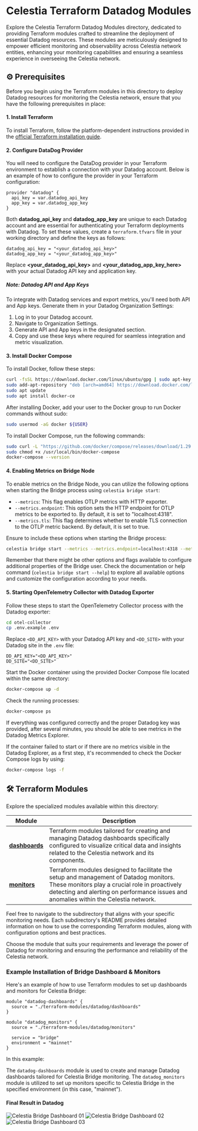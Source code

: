 # Celestia Terraform Datadog Modules

Explore the Celestia Terraform Datadog Modules directory, dedicated to providing Terraform modules crafted to streamline the deployment of essential Datadog resources. These modules are meticulously designed to empower efficient monitoring and observability across Celestia network entities, enhancing your monitoring capabilities and ensuring a seamless experience in overseeing the Celestia network.

## ⚙️ Prerequisites

Before you begin using the Terraform modules in this directory to deploy Datadog resources for monitoring the Celestia network, ensure that you have the following prerequisites in place:

#### 1. Install Terraform

To install Terraform, follow the platform-dependent instructions provided in the [official Terraform installation guide](https://developer.hashicorp.com/terraform/install).

#### 2. Configure DataDog Provider

You will need to configure the DataDog provider in your Terraform environment to establish a connection with your Datadog account. Below is an example of how to configure the provider in your Terraform configuration:

```hcl
provider "datadog" {
  api_key = var.datadog_api_key
  app_key = var.datadog_app_key
}
```

Both **datadog_api_key** and **datadog_app_key** are unique to each Datadog account and are essential for authenticating your Terraform deployments with Datadog. To set these values, create a `terraform.tfvars` file in your working directory and define the keys as follows:

```hcl
datadog_api_key = "<your_datadog_api_key>"
datadog_app_key = "<your_datadog_app_key>"
```

Replace **<your_datadog_api_key>** and **<your_datadog_app_key_here>** with your actual Datadog API key and application key.

##### Note: Datadog API and App Keys

To integrate with Datadog services and export metrics, you'll need both API and App keys. Generate them in your Datadog Organization Settings:

1. Log in to your Datadog account.
2. Navigate to Organization Settings.
3. Generate API and App keys in the designated section.
4. Copy and use these keys where required for seamless integration and metric visualization.

#### 3. Install Docker Compose

To install Docker, follow these steps:

```bash
curl -fsSL https://download.docker.com/linux/ubuntu/gpg | sudo apt-key add -
sudo add-apt-repository "deb [arch=amd64] https://download.docker.com/linux/ubuntu focal stable"
sudo apt update
sudo apt install docker-ce
```

After installing Docker, add your user to the Docker group to run Docker commands without sudo:

```bash
sudo usermod -aG docker ${USER}
```

To install Docker Compose, run the following commands:

```bash
sudo curl -L "https://github.com/docker/compose/releases/download/1.29.2/docker-compose-$(uname -s)-$(uname -m)" -o /usr/local/bin/docker-compose
sudo chmod +x /usr/local/bin/docker-compose
docker-compose --version
```

#### 4. Enabling Metrics on Bridge Node

To enable metrics on the Bridge Node, you can utilize the following options when starting the Bridge process using `celestia bridge start`:

- `--metrics`: This flag enables OTLP metrics with HTTP exporter.
- `--metrics.endpoint`: This option sets the HTTP endpoint for OTLP metrics to be exported to. By default, it is set to "localhost:4318".
- `--metrics.tls`: This flag determines whether to enable TLS connection to the OTLP metric backend. By default, it is set to true.

Ensure to include these options when starting the Bridge process:

```bash
celestia bridge start --metrics --metrics.endpoint=localhost:4318 --metrics.tls=true
```

Remember that there might be other options and flags available to configure additional properties of the Bridge user. Check the documentation or help command (`celestia bridge start --help`) to explore all available options and customize the configuration according to your needs.

#### 5. Starting OpenTelemetry Collector with Datadog Exporter

Follow these steps to start the OpenTelemetry Collector process with the Datadog exporter:

```bash
cd otel-collector
cp .env.example .env
```

Replace `<DD_API_KEY>` with your Datadog API key and `<DD_SITE>` with your Datadog site in the `.env` file:

```
DD_API_KEY="<DD_API_KEY>"
DD_SITE="<DD_SITE>"
```

Start the Docker container using the provided Docker Compose file located within the same directory:

```bash
docker-compose up -d
```

Check the running processes:

```bash
docker-compose ps
```

If everything was configured correctly and the proper Datadog key was provided, after several minutes, you should be able to see metrics in the Datadog Metrics Explorer.

If the container failed to start or if there are no metrics visible in the Datadog Explorer, as a first step, it's recommended to check the Docker Compose logs by using:

```bash
docker-compose logs -f
```

## 🛠️ Terraform Modules

Explore the specialized modules available within this directory:

| Module                          | Description                                                                                                                                                                                                                 |
| ------------------------------- | --------------------------------------------------------------------------------------------------------------------------------------------------------------------------------------------------------------------------- |
| [**dashboards**](./dashboards/) | Terraform modules tailored for creating and managing Datadog dashboards specifically configured to visualize critical data and insights related to the Celestia network and its components.                                      |
| [**monitors**](./monitors/)     | Terraform modules designed to facilitate the setup and management of Datadog monitors. These monitors play a crucial role in proactively detecting and alerting on performance issues and anomalies within the Celestia network. |

Feel free to navigate to the subdirectory that aligns with your specific monitoring needs. Each subdirectory's README provides detailed information on how to use the corresponding Terraform modules, along with configuration options and best practices.

Choose the module that suits your requirements and leverage the power of Datadog for monitoring and ensuring the performance and reliability of the Celestia network.

### Example Installation of Bridge Dashboard & Monitors

Here's an example of how to use Terraform modules to set up dashboards and monitors for Celestia Bridge:

```hcl
module "datadog-dashboards" {
  source = "./terraform-modules/datadog/dashboards"
}

module "datadog_monitors" {
  source = "./terraform-modules/datadog/monitors"

  service = "bridge"
  environment = "mainnet"
}
```

In this example:

The `datadog-dashboards` module is used to create and manage Datadog dashboards tailored for Celestia Bridge monitoring.
The `datadog_monitors` module is utilized to set up monitors specific to Celestia Bridge in the specified environment (in this case, "mainnet").

#### Final Result in Datadog

![Celestia Bridge Dashboard 01](https://trusted-point.s3.amazonaws.com/datadog/dashboards/bridge_dashboard_01.png)
![Celestia Bridge Dashboard 02](https://trusted-point.s3.amazonaws.com/datadog/dashboards/bridge_dashboard_02.png)
![Celestia Bridge Dashboard 03](https://trusted-point.s3.amazonaws.com/datadog/dashboards/bridge_dashboard_03.png)
